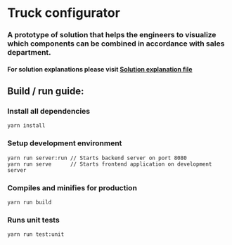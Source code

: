 # Truck configurator

### A prototype of solution that helps the engineers to visualize which components can be combined in accordance with sales department.

#### For solution explanations please visit [Solution explanation file](./solution-explanation.md)

## Build / run guide:

### Install all dependencies
```
yarn install
```

### Setup development environment
```
yarn run server:run // Starts backend server on port 8080
yarn run serve      // Starts frontend application on development server
```

### Compiles and minifies for production
```
yarn run build
```

### Runs unit tests
```
yarn run test:unit
```

